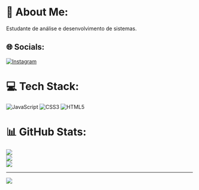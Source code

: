 # 💫 About Me:
Estudante de análise e desenvolvimento de sistemas.


## 🌐 Socials:
[![Instagram](https://img.shields.io/badge/Instagram-%23E4405F.svg?logo=Instagram&logoColor=white)](https://instagram.com/gabriel.mfigueiredo) 

# 💻 Tech Stack:
![JavaScript](https://img.shields.io/badge/javascript-%23323330.svg?style=for-the-badge&logo=javascript&logoColor=%23F7DF1E) ![CSS3](https://img.shields.io/badge/css3-%231572B6.svg?style=for-the-badge&logo=css3&logoColor=white) ![HTML5](https://img.shields.io/badge/html5-%23E34F26.svg?style=for-the-badge&logo=html5&logoColor=white)
# 📊 GitHub Stats:
![](https://github-readme-stats.vercel.app/api?username=Gabriel-Figueiredo06&theme=tokyonight&hide_border=false&include_all_commits=false&count_private=false)<br/>
![](https://github-readme-streak-stats.herokuapp.com/?user=Gabriel-Figueiredo06&theme=tokyonight&hide_border=false)<br/>
![](https://github-readme-stats.vercel.app/api/top-langs/?username=Gabriel-Figueiredo06&theme=tokyonight&hide_border=false&include_all_commits=false&count_private=false&layout=compact)

---
[![](https://visitcount.itsvg.in/api?id=Gabriel-Figueiredo06&icon=4&color=1)](https://visitcount.itsvg.in)

<!-- Proudly created with GPRM ( https://gprm.itsvg.in ) -->
